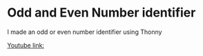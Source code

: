# Odd and Even Number identifier
I made an odd or even number identifier using Thonny 

[Youtube link:]( https://youtu.be/9UMudWykCmE)
